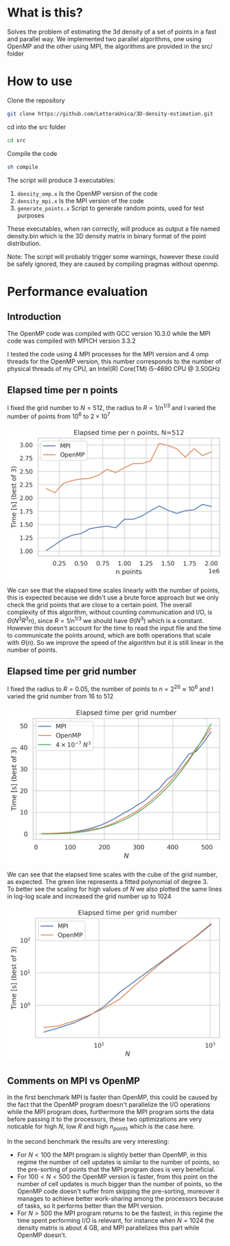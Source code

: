 # What is this?
Solves the problem of estimating the 3d density of a set of points in a fast and parallel way.
We implemented two parallel algorithms, one using OpenMP and the other using MPI, the algorithms are provided in the src/ folder


# How to use
Clone the repository
```bash
git clone https://github.com/LetteraUnica/3D-density-estimation.git
```
cd into the src folder
```bash
cd src
```

Compile the code
```bash
sh compile
```

The script will produce 3 executables:  
1. `density_omp.x` Is the OpenMP version of the code  
2. `density_mpi.x` Is the MPI version of the code  
3. `generate_points.x` Script to generate random points, used for test purposes  

These executables, when ran correctly, will produce as output a file named density.bin which is the 3D density matrix in binary format of the point distribution.  

Note: The script will probably trigger some warnings, however these could be safely ignored, they are caused by compiling pragmas without openmp.


# Performance evaluation
## Introduction
The OpenMP code was compiled with GCC version 10.3.0 while the MPI code was compiled with MPICH version 3.3.2

I tested the code using 4 MPI processes for the MPI version and 4 omp threads for the OpenMP version, this number corresponds to the number of physical threads of my CPU, an Intel(R) Core(TM) i5-4690 CPU @ 3.50GHz

## Elapsed time per n points
I fixed the grid number to $N=512$, the radius to $R=1/n^{1/3}$ and I varied the number of points from $10^6$ to $2\times 10^7$

![](Report/Images/n_points_linear.png)

We can see that the elapsed time scales linearly with the number of points, this is expected because we didn't use a brute force approach but we only check the grid points that are close to a certain point. The overall complexity of this algorithm, without counting communication and I/O, is $\Theta(N^3 R^3 n)$, since $R=1/n^{1/3}$ we should have $\Theta(N^3)$ which is a constant. However this doesn't account for the time to read the input file and the time to communicate the points around, which are both operations that scale with $\Theta(n)$. So we improve the speed of the algorithm but it is still linear in the number of points.

## Elapsed time per grid number
I fixed the radius to $R=0.05$, the number of points to $n=2^{20} \approx 10^{6}$ and I varied the grid number from $16$ to $512$

![](Report/Images/grid_number_linear.png)

We can see that the elapsed time scales with the cube of the grid number, as expected.
The green line represents a fitted polynomial of degree 3.  
To better see the scaling for high values of $N$ we also plotted the same lines in log-log scale and increased the grid number up to 1024

![](Report/Images/grid_number_log.png)

## Comments on MPI vs OpenMP
In the first benchmark MPI is faster than OpenMP, this could be caused by the fact that the OpenMP program doesn't parallelize the I/O operations while the MPI program does, furthermore the MPI program sorts the data before passing it to the processors, these two optimizations are very noticable for high $N$, low $R$ and high $n_{points}$ which is the case here.  

In the second benchmark the results are very interesting: 
- For $N<100$ the MPI program is slightly better than OpenMP, in this regime the number of cell updates is similar to the number of points, so the pre-sorting of points that the MPI program does is very beneficial.
- For $100 < N < 500$ the OpenMP version is faster, from this point on the number of cell updates is much bigger than the number of points, so the OpenMP code doesn't suffer from skipping the pre-sorting, moreover it manages to achieve better work-sharing among the processors because of tasks, so it performs better than the MPI version.
- For $N>500$ the MPI program returns to be the fastest, in this regime the time spent performing I/O is relevant, for instance when $N=1024$ the density matrix is about $4$ GB, and MPI parallelizes this part while OpenMP doesn't.
